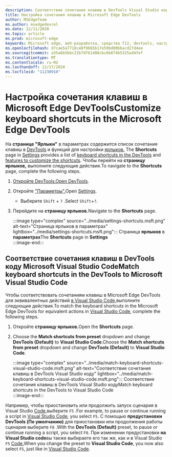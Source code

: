 ```yaml
---
description: Соответствие сочетания клавиш в DevTools Visual Studio коду
title: Настройка сочетания клавиш в Microsoft Edge DevTools
author: MSEdgeTeam
ms.author: msedgedevrel
ms.date: 12/11/2020
ms.topic: article
ms.prod: microsoft-edge
keywords: Microsoft edge, веб-разработка, средства f12, devtools, настраиваемые, ярлыки, клавиатура, visual studio code
ms.openlocfilehash: d7cae5a7718c48f9665b17e59bd006bacd27d4ee
ms.sourcegitcommit: a35a6b5bbc21b7df61d08cbc6b074b5325ad4fef
ms.translationtype: MT
ms.contentlocale: ru-RU
ms.lasthandoff: 12/17/2020
ms.locfileid: "11230910"
---
```

# <span data-ttu-id="6f3da-104">Настройка сочетания клавиш в Microsoft Edge DevTools</span><span class="sxs-lookup"><span data-stu-id="6f3da-104">Customize keyboard shortcuts in the Microsoft Edge DevTools</span></span>  

<span data-ttu-id="6f3da-105">На **странице "Ярлыки"** в параметрах содержится список сочетания клавиш в [DevTools][DevToolsShortcuts] и функций для настройки [ярлыков.](#match-keyboard-shortcuts-in-the-devtools-to-microsoft-visual-studio-code) [][DevToolsCustomizeSettings]</span><span class="sxs-lookup"><span data-stu-id="6f3da-105">The **Shortcuts** page in [Settings][DevToolsCustomizeSettings] provides a list of [keyboard shortcuts in the DevTools][DevToolsShortcuts] and [features to customize the shortcuts](#match-keyboard-shortcuts-in-the-devtools-to-microsoft-visual-studio-code).</span></span>  <span data-ttu-id="6f3da-106">Чтобы перейти на **страницу ярлыков,** выполните следующие действия.</span><span class="sxs-lookup"><span data-stu-id="6f3da-106">To navigate to the **Shortcuts** page, complete the following steps.</span></span>  

1.  <span data-ttu-id="6f3da-107">[Откройте DevTools.][DevtoolsOpenMain]</span><span class="sxs-lookup"><span data-stu-id="6f3da-107">[Open DevTools][DevtoolsOpenMain].</span></span>  
1.  <span data-ttu-id="6f3da-108">Откройте ["Параметры".][DevToolsCustomizeSettings]</span><span class="sxs-lookup"><span data-stu-id="6f3da-108">Open [Settings][DevToolsCustomizeSettings].</span></span>
    *   <span data-ttu-id="6f3da-109">Выберите `Shift` + `?` .</span><span class="sxs-lookup"><span data-stu-id="6f3da-109">Select `Shift`+`?`.</span></span>  
1.  <span data-ttu-id="6f3da-110">Перейдите на **страницу ярлыков.**</span><span class="sxs-lookup"><span data-stu-id="6f3da-110">Navigate to the **Shortcuts** page.</span></span>  
    
    :::image type="complex" source="../media/settings-shortcuts.msft.png" alt-text="Страница ярлыков в параметрах" lightbox="../media/settings-shortcuts.msft.png":::
       <span data-ttu-id="6f3da-112">Страница **ярлыков** в **параметрах**</span><span class="sxs-lookup"><span data-stu-id="6f3da-112">The **Shortcuts** page in **Settings**</span></span>  
    :::image-end:::  
    
## <span data-ttu-id="6f3da-113">Соответствие сочетания клавиш в DevTools коду Microsoft Visual Studio Code</span><span class="sxs-lookup"><span data-stu-id="6f3da-113">Match keyboard shortcuts in the DevTools to Microsoft Visual Studio Code</span></span>  

<span data-ttu-id="6f3da-114">Чтобы соответствовать сочетаниям клавиш в Microsoft Edge DevTools для эквивалентных действий [в Visual Studio Code,][VisualStudioCode]выполните следующие действия.</span><span class="sxs-lookup"><span data-stu-id="6f3da-114">To match the keyboard shortcuts in the Microsoft Edge DevTools for equivalent actions in [Visual Studio Code][VisualStudioCode], complete the following steps.</span></span>  

1.  <span data-ttu-id="6f3da-115">Откройте **страницу ярлыков.**</span><span class="sxs-lookup"><span data-stu-id="6f3da-115">Open the **Shortcuts** page.</span></span>
1.  <span data-ttu-id="6f3da-116">Choose the **Match shortcuts from preset** dropdown and change **DevTools (Default)** to **Visual Studio Code**.</span><span class="sxs-lookup"><span data-stu-id="6f3da-116">Choose the **Match shortcuts from preset** dropdown and change **DevTools (Default)** to **Visual Studio Code**.</span></span>  
    
    :::image type="complex" source="../media/match-keyboard-shortcuts-visual-studio-code.msft.png" alt-text="Соответствие сочетания клавиш в DevTools Visual Studio коду" lightbox="../media/match-keyboard-shortcuts-visual-studio-code.msft.png":::
       <span data-ttu-id="6f3da-118">Соответствие сочетания клавиш в DevTools Visual Studio коду</span><span class="sxs-lookup"><span data-stu-id="6f3da-118">Match keyboard shortcuts in the DevTools to Visual Studio Code</span></span>  
    :::image-end:::  
    
<span data-ttu-id="6f3da-119">Например, чтобы приостановить или продолжить запуск сценария в Visual Studio [Code,][VisualStudioCodeShortcutsKeyboardWindows]выберите `F5` .</span><span class="sxs-lookup"><span data-stu-id="6f3da-119">For example, to pause or continue running a script in [Visual Studio Code][VisualStudioCodeShortcutsKeyboardWindows], you select `F5`.</span></span>  <span data-ttu-id="6f3da-120">С помощью **предустановки DevTools (По умолчанию)** для приостановки или продолжения работы сценария выберите `F8` .</span><span class="sxs-lookup"><span data-stu-id="6f3da-120">With the **DevTools (Default)** preset, to pause or continue running a script, you select `F8`.</span></span>  <span data-ttu-id="6f3da-121">При изменении предустановки **на Visual Studio code**вы также выбираете его так же, как и в Visual Studio `F5` [Code.][VisualStudioCodeShortcutsKeyboardWindows]</span><span class="sxs-lookup"><span data-stu-id="6f3da-121">When you change the preset to **Visual Studio Code**, you now also select `F5`, just like in [Visual Studio Code][VisualStudioCodeShortcutsKeyboardWindows].</span></span>  

<!-- ## Edit shortcuts for any action in the DevTools -->

<!-- links -->  

[DevToolsCustomizeSettings]: ./index.md#settings "Параметры — настройка средств разработчика Microsoft Edge | Документация Майкрософт"  
[DevtoolsOpenMain]: ../open/index.md "Откройте Microsoft Edge DevTools | Документы Майкрософт"  
[DevToolsShortcuts]: ../shortcuts/index.md "Сочетания клавиш Microsoft Edge DevTools | Документы Майкрософт"  

[VisualStudioCode]: https://code.visualstudio.com "Microsoft Visual Studio Code"  
[VisualStudioCodeShortcutsKeyboardWindows]: https://code.visualstudio.com/shortcuts/keyboard-shortcuts-windows.pdf "Visual Studio клавиш кода для Windows | Microsoft Visual Studio Code"  
